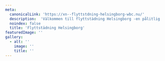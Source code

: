 ```yaml
---
meta:
  canonicalLink: 'https://xn--flyttstdning-helsingborg-wbc.nu/'
  description:  'Välkommen till flyttstädning Helsingborg -en pålitlig städfirma med personal du kan lita på.'
  noindex: false
  title: 'Flyttstädning Helsingborg'
featuredImage: ''
gallery:
  - alt: ''
    image: ''
    title: ''
---
```


<!-- Use this to force Gatsby to correctly determine optional images/file schema -->

